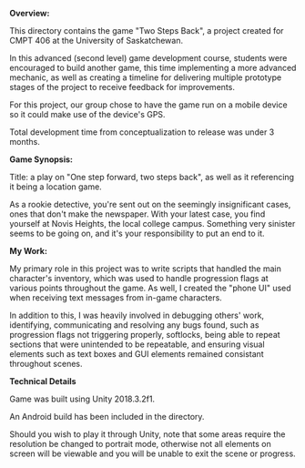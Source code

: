 ****Overview:****

This directory contains the game "Two Steps Back",
a project created for CMPT 406 at the
University of Saskatchewan.

In this advanced (second level) game
development course, students were encouraged
to build another game, this time implementing
a more advanced mechanic, as well as creating
a timeline for delivering multiple prototype
stages of the project to receive feedback
for improvements. 

For this project, our group chose to have the
game run on a mobile device so it could make
use of the device's GPS.

Total development time from conceptualization
to release was under 3 months.

****Game Synopsis:****

Title: a play on "One step forward, two steps
back", as well as it referencing it being a
location game.

As a rookie detective, you're sent out on the
seemingly insignificant cases, ones that don't
make the newspaper. With your latest case, you
find yourself at Novis Heights, the local
college campus. Something very sinister seems
to be going on, and it's your responsibility
to put an end to it.

****My Work:****

My primary role in this project was to write
scripts that handled the main character's
inventory, which was used to handle progression
flags at various points throughout the game. As
well, I created the "phone UI" used when
receiving text messages from in-game characters.

In addition to this, I was heavily involved in
debugging others' work, identifying,
communicating and resolving any bugs found, such
as progression flags not triggering properly,
softlocks, being able to repeat sections that
were unintended to be repeatable, and ensuring
visual elements such as text boxes and GUI
elements remained consistant throughout scenes.

****Technical Details****

Game was built using Unity 2018.3.2f1.

An Android build has been included in the
directory.

Should you wish to play it through Unity, note
that some areas require the resolution be
changed to portrait mode, otherwise not all
elements on screen will be viewable and you
will be unable to exit the scene or progress.